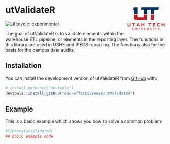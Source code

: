 
<!-- README.md is generated from README.Rmd. Please edit that file -->

# utValidateR <img src="man/figures/README-ut_ie_logo.png" align="right" width="120" />

<!-- badges: start -->

[![Lifecycle:
experimental](https://img.shields.io/badge/lifecycle-experimental-orange.svg)](https://lifecycle.r-lib.org/articles/stages.html#experimental)
<!-- badges: end -->

The goal of utValidateR is to validate elements within the warehouse ETL
pipeline, or elements in the reporting layer. The functions in this
library are used in USHE and IPEDS reporting. The functions also for the
basis for the campus data audits.

## Installation

You can install the development version of utValidateR from
[GitHub](https://github.com/) with:

``` r
# install.packages("devtools")
devtools::install_github("dsu-effectiveness/utValidateR")
```

## Example

This is a basic example which shows you how to solve a common problem:

``` r
#library(utValidateR)
## basic example code
```
